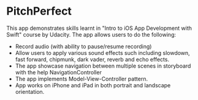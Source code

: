 # PitchPerfect
This app demonstrates skills learnt in "Intro to iOS App Development with Swift" course by Udacity. The app allows users to do the following:
- Record audio (with ability to pause/resume recording)
- Allow users to apply various sound effects such including slowdown, fast forward, chipmunk, dark vader, reverb and echo effects.
- The app showcase navigation between multiple scenes in storyboard with the help NavigationController
- The app implements Model-View-Controller pattern.
- App works on iPhone and iPad in both portrait and landscape orientation.
